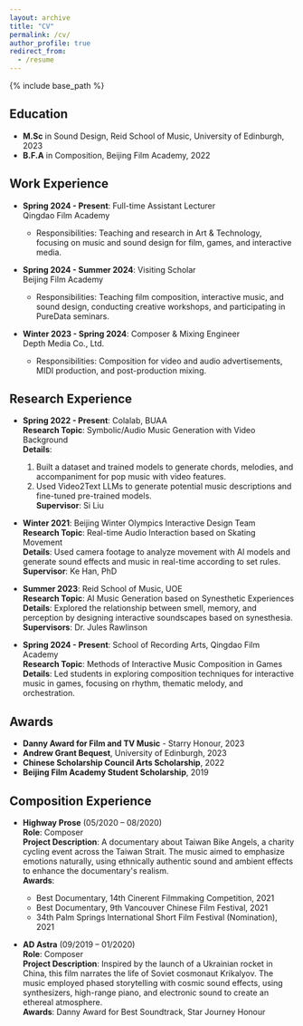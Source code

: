 ```yaml
---
layout: archive
title: "CV"
permalink: /cv/
author_profile: true
redirect_from:
  - /resume
---
```


{% include base_path %}


## Education
- **M.Sc** in Sound Design, Reid School of Music, University of Edinburgh, 2023  
- **B.F.A** in Composition, Beijing Film Academy, 2022  

## Work Experience
- **Spring 2024 - Present**: Full-time Assistant Lecturer  
  Qingdao Film Academy  
  - Responsibilities: Teaching and research in Art & Technology, focusing on music and sound design for film, games, and interactive media.

- **Spring 2024 - Summer 2024**: Visiting Scholar  
  Beijing Film Academy  
  - Responsibilities: Teaching film composition, interactive music, and sound design, conducting creative workshops, and participating in PureData seminars.

- **Winter 2023 - Spring 2024**: Composer & Mixing Engineer  
  Depth Media Co., Ltd.  
  - Responsibilities: Composition for video and audio advertisements, MIDI production, and post-production mixing.

## Research Experience
- **Spring 2022 - Present**: Colalab, BUAA  
  **Research Topic**: Symbolic/Audio Music Generation with Video Background  
  **Details**:  
  1. Built a dataset and trained models to generate chords, melodies, and accompaniment for pop music with video features.  
  2. Used Video2Text LLMs to generate potential music descriptions and fine-tuned pre-trained models.  
  **Supervisor**: Si Liu

- **Winter 2021**: Beijing Winter Olympics Interactive Design Team  
  **Research Topic**: Real-time Audio Interaction based on Skating Movement  
  **Details**: Used camera footage to analyze movement with AI models and generate sound effects and music in real-time according to set rules.  
  **Supervisor**: Ke Han, PhD

- **Summer 2023**: Reid School of Music, UOE  
  **Research Topic**: AI Music Generation based on Synesthetic Experiences  
  **Details**: Explored the relationship between smell, memory, and perception by designing interactive soundscapes based on synesthesia.  
  **Supervisors**: Dr. Jules Rawlinson

- **Spring 2024 - Present**: School of Recording Arts, Qingdao Film Academy  
  **Research Topic**: Methods of Interactive Music Composition in Games  
  **Details**: Led students in exploring composition techniques for interactive music in games, focusing on rhythm, thematic melody, and orchestration.

## Awards
- **Danny Award for Film and TV Music** - Starry Honour, 2023  
- **Andrew Grant Bequest**, University of Edinburgh, 2023  
- **Chinese Scholarship Council Arts Scholarship**, 2022  
- **Beijing Film Academy Student Scholarship**, 2019  

## Composition Experience
- **Highway Prose** (05/2020 – 08/2020)  
  **Role**: Composer  
  **Project Description**: A documentary about Taiwan Bike Angels, a charity cycling event across the Taiwan Strait. The music aimed to emphasize emotions naturally, using ethnically authentic sound and ambient effects to enhance the documentary's realism.  
  **Awards**:  
  - Best Documentary, 14th Cinerent Filmmaking Competition, 2021  
  - Best Documentary, 9th Vancouver Chinese Film Festival, 2021  
  - 34th Palm Springs International Short Film Festival (Nomination), 2021  

- **AD Astra** (09/2019 – 01/2020)  
  **Role**: Composer  
  **Project Description**: Inspired by the launch of a Ukrainian rocket in China, this film narrates the life of Soviet cosmonaut Krikalyov. The music employed phased storytelling with cosmic sound effects, using synthesizers, high-range piano, and electronic sound to create an ethereal atmosphere.  
  **Awards**: Danny Award for Best Soundtrack, Star Journey Honour  

